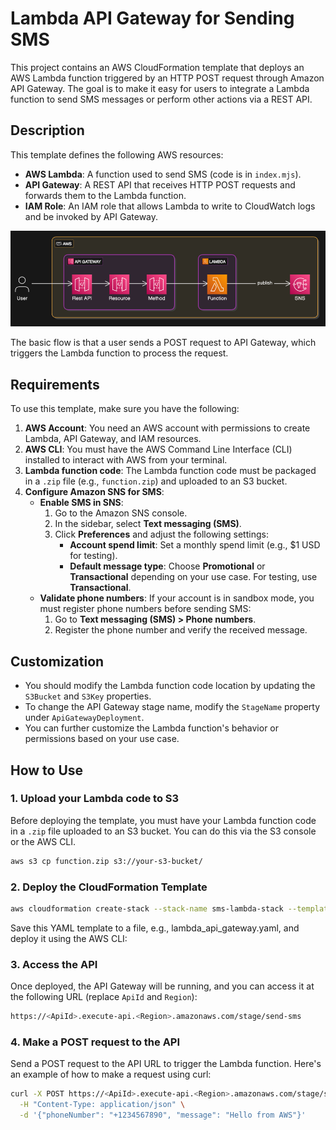 # Lambda API Gateway for Sending SMS

This project contains an AWS CloudFormation template that deploys an AWS Lambda function triggered by an HTTP POST request through Amazon API Gateway. The goal is to make it easy for users to integrate a Lambda function to send SMS messages or perform other actions via a REST API.

## Description

This template defines the following AWS resources:

- **AWS Lambda**: A function used to send SMS (code is in `index.mjs`).
- **API Gateway**: A REST API that receives HTTP POST requests and forwards them to the Lambda function.
- **IAM Role**: An IAM role that allows Lambda to write to CloudWatch logs and be invoked by API Gateway.

![architecture-diagram](img/architecture.png)

The basic flow is that a user sends a POST request to API Gateway, which triggers the Lambda function to process the request.

## Requirements

To use this template, make sure you have the following:

1. **AWS Account**: You need an AWS account with permissions to create Lambda, API Gateway, and IAM resources.
2. **AWS CLI**: You must have the AWS Command Line Interface (CLI) installed to interact with AWS from your terminal.
3. **Lambda function code**: The Lambda function code must be packaged in a `.zip` file (e.g., `function.zip`) and uploaded to an S3 bucket.
4. **Configure Amazon SNS for SMS**:
   - **Enable SMS in SNS**:
     1. Go to the Amazon SNS console.
     2. In the sidebar, select **Text messaging (SMS)**.
     3. Click **Preferences** and adjust the following settings:
        - **Account spend limit**: Set a monthly spend limit (e.g., $1 USD for testing).
        - **Default message type**: Choose **Promotional** or **Transactional** depending on your use case. For testing, use **Transactional**.
   - **Validate phone numbers**:
     If your account is in sandbox mode, you must register phone numbers before sending SMS:
     1. Go to **Text messaging (SMS) > Phone numbers**.
     2. Register the phone number and verify the received message.

## Customization

- You should modify the Lambda function code location by updating the `S3Bucket` and `S3Key` properties.
- To change the API Gateway stage name, modify the `StageName` property under `ApiGatewayDeployment`.
- You can further customize the Lambda function's behavior or permissions based on your use case.

## How to Use

### 1. **Upload your Lambda code to S3**

Before deploying the template, you must have your Lambda function code in a `.zip` file uploaded to an S3 bucket. You can do this via the S3 console or the AWS CLI.

```bash
aws s3 cp function.zip s3://your-s3-bucket/
```

### 2. Deploy the CloudFormation Template

```bash
aws cloudformation create-stack --stack-name sms-lambda-stack --template-body file://sms-lambda-iac.yaml --capabilities CAPABILITY_IAM
```

Save this YAML template to a file, e.g., lambda_api_gateway.yaml, and deploy it using the AWS CLI:

### 3. Access the API

Once deployed, the API Gateway will be running, and you can access it at the following URL (replace `ApiId` and `Region`):

```bash
https://<ApiId>.execute-api.<Region>.amazonaws.com/stage/send-sms
```

### 4. Make a POST request to the API

Send a POST request to the API URL to trigger the Lambda function. Here's an example of how to make a request using curl:

```bash
curl -X POST https://<ApiId>.execute-api.<Region>.amazonaws.com/stage/send-sms \
  -H "Content-Type: application/json" \
  -d '{"phoneNumber": "+1234567890", "message": "Hello from AWS"}'
```
